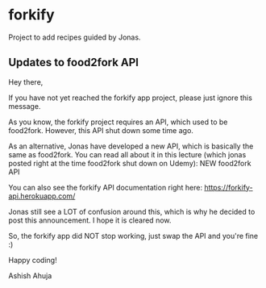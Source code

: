 # forkify
Project to add recipes guided by Jonas.

## Updates to food2fork API

Hey there,

If you have not yet reached the forkify app project, please just ignore this message.

As you know, the forkify project requires an API, which used to be food2fork. However, this API shut down some time ago.

As an alternative, Jonas have developed a new API, which is basically the same as food2fork. You can read all about it in this lecture (which jonas posted right at the time food2fork shut down on Udemy): NEW food2fork API

You can also see the forkify API documentation right here: https://forkify-api.herokuapp.com/

Jonas still see a LOT of confusion around this, which is why he decided to post this announcement. I hope it is cleared now.

So, the forkify app did NOT stop working, just swap the API and you're fine :)

Happy coding!

Ashish Ahuja
